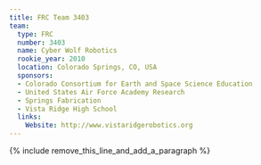 ```yaml
---
title: FRC Team 3403
team:
  type: FRC
  number: 3403
  name: Cyber Wolf Robotics
  rookie_year: 2010
  location: Colorado Springs, CO, USA
  sponsors:
  - Colorado Consortium for Earth and Space Science Education
  - United States Air Force Academy Research
  - Springs Fabrication
  - Vista Ridge High School
  links:
    Website: http://www.vistaridgerobotics.org
---
```


{% include remove_this_line_and_add_a_paragraph %}